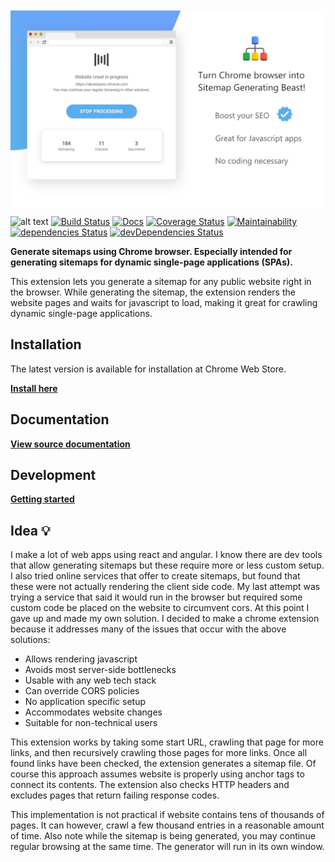 
<img src="assets/img/promo/screenshot_2.png" alt="Sitemap Generator" style="display:table; margin:10px auto;" />
 
![alt text](https://img.shields.io/badge/latest-v0.0.4-55acee.svg "version") 
[![Build Status](https://travis-ci.org/sneeakco/sitemap-generator.svg?branch=master)](https://travis-ci.org/sneeakco/sitemap-generator) 
[![Docs](http://inch-ci.org/github/sneeakco/sitemap-generator.svg?branch=master)](https://inch-ci.org/github/sneeakco/sitemap-generator)
[![Coverage Status](https://coveralls.io/repos/github/sneeakco/sitemap-generator/badge.svg)](https://coveralls.io/github/sneeakco/sitemap-generator)
[![Maintainability](https://api.codeclimate.com/v1/badges/b2a166051a56c875499c/maintainability)](https://codeclimate.com/github/sneeakco/sitemap-generator/maintainability)[![dependencies Status](https://david-dm.org/sneeakco/sitemap-generator/status.svg)](https://david-dm.org/sneeakco/sitemap-generator)
[![devDependencies Status](https://david-dm.org/sneeakco/sitemap-generator/dev-status.svg)](https://david-dm.org/sneeakco/sitemap-generator?type=dev)

**Generate sitemaps using Chrome browser. Especially intended for generating sitemaps for dynamic single-page applications (SPAs).**

This extension lets you generate a sitemap for any public website right in the browser. While generating the sitemap, the extension renders the website pages and waits for javascript to load, making it great for crawling dynamic single-page applications.

## Installation

The latest version is available for installation at Chrome Web Store.

**[Install here](https://chrome.google.com/webstore/detail/hcnjemngcihnhncobgdgkkfkhmleapah "Sitemap Generator")**

## Documentation

**[View source documentation](https://sneeakco.github.io/sitemap-generator/documentation "Documentation")**

## Development

**[Getting started](https://sneeakco.github.io/sitemap-generator/development "Development")**

## Idea 💡

I make a lot of web apps using react and angular. I know there are dev tools that allow generating sitemaps but these require more or less custom setup. I also tried online services that offer to create sitemaps, but found that these were not actually rendering the client side code. My last attempt was trying a service that said it would run in the browser but required some custom code be placed on the website to circumvent cors. At this point I gave up and made my own solution. I decided to make a chrome extension because it addresses many of the issues that occur with the above solutions: 

- Allows rendering javascript
- Avoids most server-side bottlenecks
- Usable with any web tech stack
- Can override CORS policies
- No application specific setup
- Accommodates website changes
- Suitable for non-technical users

This extension works by taking some start URL, crawling that page for more links, and then recursively crawling those pages for more links. Once all found links have been checked, the extension generates a sitemap file. Of course this approach assumes website is properly using anchor tags to connect its contents. The extension also checks HTTP headers and excludes pages that return failing response codes.

This implementation is not practical if website contains tens of thousands of pages. It can however, crawl a few thousand entries in a reasonable amount of time. Also note while the sitemap is being generated, you may continue regular browsing at the same time. The generator will run in its own window.
